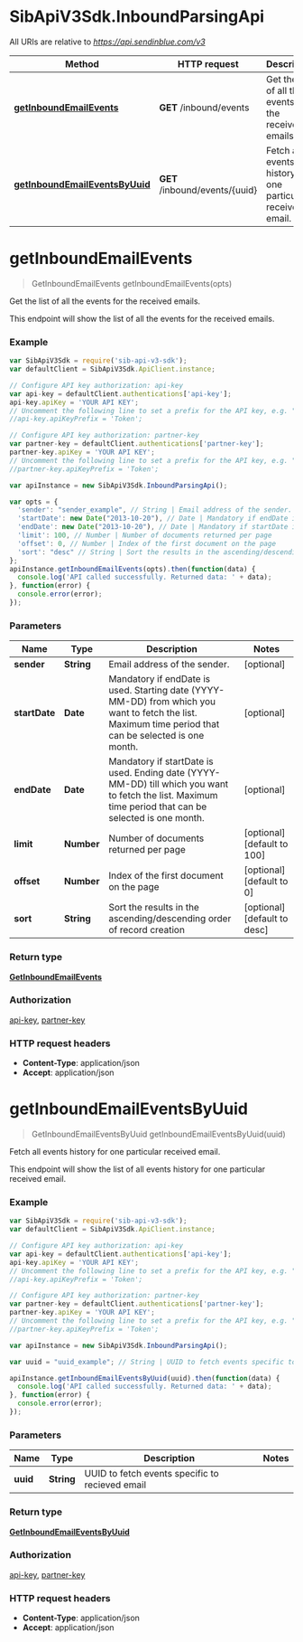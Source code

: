 # SibApiV3Sdk.InboundParsingApi

All URIs are relative to *https://api.sendinblue.com/v3*

Method | HTTP request | Description
------------- | ------------- | -------------
[**getInboundEmailEvents**](InboundParsingApi.md#getInboundEmailEvents) | **GET** /inbound/events | Get the list of all the events for the received emails.
[**getInboundEmailEventsByUuid**](InboundParsingApi.md#getInboundEmailEventsByUuid) | **GET** /inbound/events/{uuid} | Fetch all events history for one particular received email.


<a name="getInboundEmailEvents"></a>
# **getInboundEmailEvents**
> GetInboundEmailEvents getInboundEmailEvents(opts)

Get the list of all the events for the received emails.

This endpoint will show the list of all the events for the received emails.

### Example
```javascript
var SibApiV3Sdk = require('sib-api-v3-sdk');
var defaultClient = SibApiV3Sdk.ApiClient.instance;

// Configure API key authorization: api-key
var api-key = defaultClient.authentications['api-key'];
api-key.apiKey = 'YOUR API KEY';
// Uncomment the following line to set a prefix for the API key, e.g. "Token" (defaults to null)
//api-key.apiKeyPrefix = 'Token';

// Configure API key authorization: partner-key
var partner-key = defaultClient.authentications['partner-key'];
partner-key.apiKey = 'YOUR API KEY';
// Uncomment the following line to set a prefix for the API key, e.g. "Token" (defaults to null)
//partner-key.apiKeyPrefix = 'Token';

var apiInstance = new SibApiV3Sdk.InboundParsingApi();

var opts = { 
  'sender': "sender_example", // String | Email address of the sender.
  'startDate': new Date("2013-10-20"), // Date | Mandatory if endDate is used. Starting date (YYYY-MM-DD) from which you want to fetch the list. Maximum time period that can be selected is one month.
  'endDate': new Date("2013-10-20"), // Date | Mandatory if startDate is used. Ending date (YYYY-MM-DD) till which you want to fetch the list. Maximum time period that can be selected is one month.
  'limit': 100, // Number | Number of documents returned per page
  'offset': 0, // Number | Index of the first document on the page
  'sort': "desc" // String | Sort the results in the ascending/descending order of record creation
};
apiInstance.getInboundEmailEvents(opts).then(function(data) {
  console.log('API called successfully. Returned data: ' + data);
}, function(error) {
  console.error(error);
});

```

### Parameters

Name | Type | Description  | Notes
------------- | ------------- | ------------- | -------------
 **sender** | **String**| Email address of the sender. | [optional] 
 **startDate** | **Date**| Mandatory if endDate is used. Starting date (YYYY-MM-DD) from which you want to fetch the list. Maximum time period that can be selected is one month. | [optional] 
 **endDate** | **Date**| Mandatory if startDate is used. Ending date (YYYY-MM-DD) till which you want to fetch the list. Maximum time period that can be selected is one month. | [optional] 
 **limit** | **Number**| Number of documents returned per page | [optional] [default to 100]
 **offset** | **Number**| Index of the first document on the page | [optional] [default to 0]
 **sort** | **String**| Sort the results in the ascending/descending order of record creation | [optional] [default to desc]

### Return type

[**GetInboundEmailEvents**](GetInboundEmailEvents.md)

### Authorization

[api-key](../README.md#api-key), [partner-key](../README.md#partner-key)

### HTTP request headers

 - **Content-Type**: application/json
 - **Accept**: application/json

<a name="getInboundEmailEventsByUuid"></a>
# **getInboundEmailEventsByUuid**
> GetInboundEmailEventsByUuid getInboundEmailEventsByUuid(uuid)

Fetch all events history for one particular received email.

This endpoint will show the list of all events history for one particular received email.

### Example
```javascript
var SibApiV3Sdk = require('sib-api-v3-sdk');
var defaultClient = SibApiV3Sdk.ApiClient.instance;

// Configure API key authorization: api-key
var api-key = defaultClient.authentications['api-key'];
api-key.apiKey = 'YOUR API KEY';
// Uncomment the following line to set a prefix for the API key, e.g. "Token" (defaults to null)
//api-key.apiKeyPrefix = 'Token';

// Configure API key authorization: partner-key
var partner-key = defaultClient.authentications['partner-key'];
partner-key.apiKey = 'YOUR API KEY';
// Uncomment the following line to set a prefix for the API key, e.g. "Token" (defaults to null)
//partner-key.apiKeyPrefix = 'Token';

var apiInstance = new SibApiV3Sdk.InboundParsingApi();

var uuid = "uuid_example"; // String | UUID to fetch events specific to recieved email

apiInstance.getInboundEmailEventsByUuid(uuid).then(function(data) {
  console.log('API called successfully. Returned data: ' + data);
}, function(error) {
  console.error(error);
});

```

### Parameters

Name | Type | Description  | Notes
------------- | ------------- | ------------- | -------------
 **uuid** | **String**| UUID to fetch events specific to recieved email | 

### Return type

[**GetInboundEmailEventsByUuid**](GetInboundEmailEventsByUuid.md)

### Authorization

[api-key](../README.md#api-key), [partner-key](../README.md#partner-key)

### HTTP request headers

 - **Content-Type**: application/json
 - **Accept**: application/json

